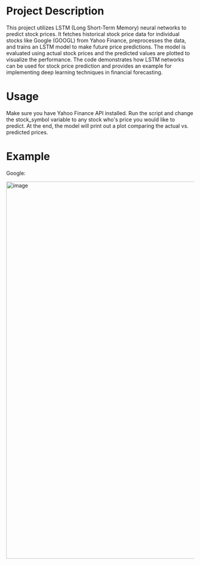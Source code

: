 # Project Description

This project utilizes LSTM (Long Short-Term Memory) neural networks to predict stock prices. It fetches historical stock price data for individual stocks like Google (GOOGL) from Yahoo Finance, preprocesses the data, and trains an LSTM model to make future price predictions. The model is evaluated using actual stock prices and the predicted values are plotted to visualize the performance. The code demonstrates how LSTM networks can be used for stock price prediction and provides an example for implementing deep learning techniques in financial forecasting.

# Usage

Make sure you have Yahoo Finance API installed. Run the script and change the stock_symbol variable to any stock who's price you would like to predict. At the end, the model will print out a plot comparing the actual vs. predicted prices.

# Example

Google:

<img width="1006" alt="image" src="https://github.com/jashparekh1/StockPricePrediction/assets/90473123/12e43907-4f30-4523-b7ea-54ef69a7b472">

